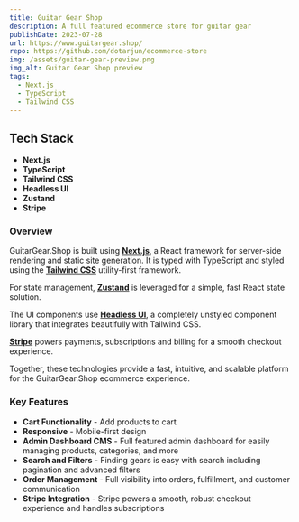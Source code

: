 ```yaml
---
title: Guitar Gear Shop
description: A full featured ecommerce store for guitar gear
publishDate: 2023-07-28
url: https://www.guitargear.shop/
repo: https://github.com/dotarjun/ecommerce-store
img: /assets/guitar-gear-preview.png
img_alt: Guitar Gear Shop preview
tags:
  - Next.js
  - TypeScript
  - Tailwind CSS
---
```


## Tech Stack

- **Next.js**
- **TypeScript**
- **Tailwind CSS**
- **Headless UI**
- **Zustand**
- **Stripe**

### Overview

GuitarGear.Shop is built using **[Next.js](https://nextjs.org/)**, a React framework for server-side rendering and static site generation. It is typed with TypeScript and styled using the **[Tailwind CSS](https://tailwindcss.com)** utility-first framework.

For state management, **[Zustand](https://github.com/pmndrs/zustand)** is leveraged for a simple, fast React state solution.

The UI components use **[Headless UI](https://headlessui.com/)**, a completely unstyled component library that integrates beautifully with Tailwind CSS.

**[Stripe](https://stripe.com/)** powers payments, subscriptions and billing for a smooth checkout experience.

Together, these technologies provide a fast, intuitive, and scalable platform for the GuitarGear.Shop ecommerce experience.

### Key Features

- **Cart Functionality** - Add products to cart
- **Responsive** - Mobile-first design
- **Admin Dashboard CMS** - Full featured admin dashboard for easily managing products, categories, and more
- **Search and Filters** - Finding gears is easy with search including pagination and advanced filters
- **Order Management** - Full visibility into orders, fulfillment, and customer communication
- **Stripe Integration** - Stripe powers a smooth, robust checkout experience and handles subscriptions